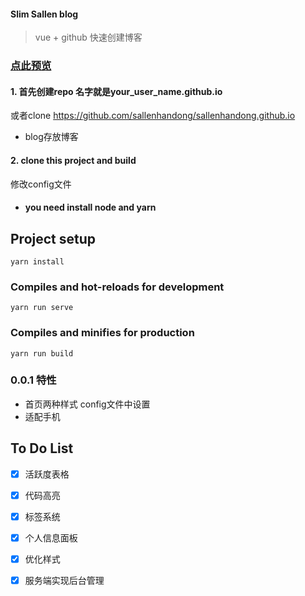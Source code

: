 #### Slim Sallen blog
> vue + github 快速创建博客
### [点此预览](http://slimsallen.com)
#### 1. 首先创建repo 名字就是your_user_name.github.io
或者clone https://github.com/sallenhandong/sallenhandong.github.io  
 - blog存放博客 
#### 2. clone this project and build 
修改config文件
- #### you need install node  and yarn
## Project setup
```
yarn install
```

### Compiles and hot-reloads for development
```
yarn run serve
```

### Compiles and minifies for production
```
yarn run build
```
### 0.0.1 特性

- 首页两种样式 config文件中设置
- 适配手机


## To Do List

- [x] 活跃度表格

- [x] 代码高亮

- [x] 标签系统

- [x] 个人信息面板

- [x] 优化样式

- [x] 服务端实现后台管理

